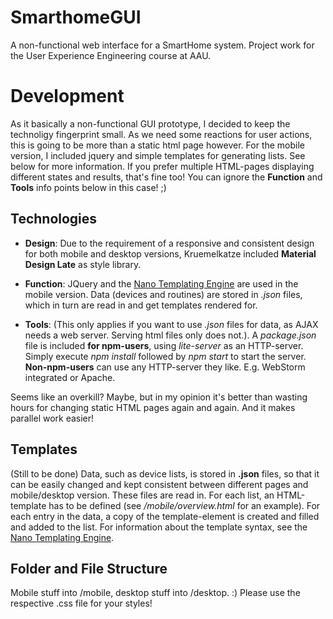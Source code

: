 # SmarthomeGUI
A non-functional web interface for a SmartHome system. Project work for the User Experience Engineering course at AAU.

# Development
As it basically a non-functional GUI prototype, I decided to keep the technoligy fingerprint small. As we need some reactions for user actions, this is going to be more than a static html page however. 
For the mobile version, I included jquery and simple templates for generating lists. See below for more information. If you prefer multiple HTML-pages displaying different states and results, that's fine too!  You can ignore the **Function** and **Tools** info points below in this case! ;)

## Technologies
* **Design**: Due to the requirement of a responsive and consistent design for both mobile and desktop versions, Kruemelkatze included **Material Design Late** as style library.
+ **Function**: JQuery and the [Nano Templating Engine](https://github.com/trix/nano) are used in the mobile version. Data (devices and routines) are stored in *.json* files, which in turn are read in and get templates rendered for.
* **Tools**: (This only applies if you want to use *.json* files for data, as AJAX needs a web server. Serving html files only does not.). A *package.json* file is included **for npm-users**, using *lite-server* as an HTTP-server. Simply execute *npm install* followed by *npm start* to start the server.  **Non-npm-users** can use any HTTP-server they like. E.g. WebStorm integrated or Apache.


Seems like an overkill? Maybe, but in my opinion it's better than wasting hours for changing static HTML pages again and again. And it makes parallel work easier!

## Templates
(Still to be done)
Data, such as device lists, is stored in **.json** files, so that it can be easily changed and kept consistent between different pages and mobile/desktop version. These files are read in. For each list, an HTML-template has to be defined (see */mobile/overview.html* for an example). For each entry in the data, a copy of the template-element is created and filled and added to the list. For information about the template syntax, see the [Nano Templating Engine](https://github.com/trix/nano).

## Folder and File Structure
Mobile stuff into /mobile, desktop stuff into /desktop. :)
Please use the respective .css file for your styles!

